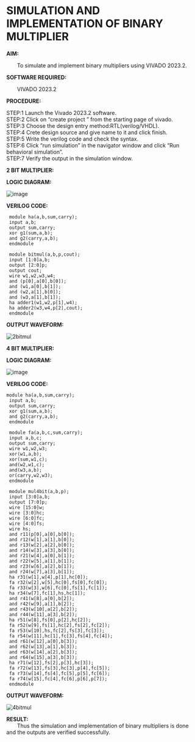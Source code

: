 # SIMULATION AND IMPLEMENTATION OF BINARY MULTIPLIER
**AIM:**<br>

&emsp;&emsp;To simulate and implement binary multipliers using VIVADO 2023.2.<br>

**SOFTWARE REQUIRED:**<br>

&emsp;&emsp;VIVADO 2023.2<br>
  
**PROCEDURE:**<br>

 STEP:1 Launch the Vivado 2023.2 software.<br>
 STEP:2 Click on “create project ” from the starting page of vivado.<br>
 STEP:3 Choose the design entry method:RTL(verilog/VHDL).<br>
 STEP:4 Crete design source and give name to it and click finish.<br>
 STEP:5 Write the verilog code and check the syntax.<br>
 STEP:6 Click “run simulation” in the navigator window and click “Run behavioral simulation”.<br>
 STEP:7 Verify the output in the simulation window.<br>
 


**2 BIT MULTIPLIER:**

**LOGIC DIAGRAM:**

![image](https://github.com/navaneethans/VLSI-LAB-EXP-3/assets/6987778/7713750f-65e6-41c0-8082-5005eac4031c)

**VERILOG CODE:**

```
 module ha(a,b,sum,carry);
 input a,b;
 output sum,carry;
 xor g1(sum,a,b);
 and g2(carry,a,b);
 endmodule
 
 module bitmul(a,b,p,cout);
 input [1:0]a,b;
 output [2:0]p;
 output cout;
 wire w1,w2,w3,w4;
 and (p[0],a[0],b[0]);
 and (w1,a[0],b[1]);
 and (w2,a[1],b[0]);
 and (w3,a[1],b[1]);
 ha adder1(w1,w2,p[1],w4);
 ha adder2(w3,w4,p[2],cout);
 endmodule
```

**OUTPUT WAVEFORM:**

![2bitmul](https://github.com/TharunPR/VLSI-LAB-EXP-3/assets/117915125/163f3804-c192-49e9-8548-ac16251ab47c)

**4 BIT MULTIPLIER:**

**LOGIC DIAGRAM:**

![image](https://github.com/navaneethans/VLSI-LAB-EXP-3/assets/6987778/d95215dd-8cf1-4e08-93cc-96adfdd7fbdc)

**VERILOG CODE:**

```
module ha(a,b,sum,carry);
 input a,b;
 output sum,carry;
 xor g1(sum,a,b);
 and g2(carry,a,b);
 endmodule
 
 module fa(a,b,c,sum,carry);
 input a,b,c;
 output sum,carry;
 wire w1,w2,w3;
 xor(w1,a,b);
 xor(sum,w1,c);
 and(w2,w1,c);
 and(w3,a,b);
 or(carry,w2,w3);
 endmodule
 
 module mul4bit(a,b,p);
 input [3:0]a,b;
 output [7:0]p;
 wire [15:0]w;
 wire [3:0]hc;
 wire [6:0]fc;
 wire [4:0]fs;
 wire hs;
 and r11(p[0],a[0],b[0]);
 and r12(w[1],a[1],b[0]);
 and r13(w[2],a[2],b[0]);
 and r14(w[3],a[3],b[0]);
 and r21(w[4],a[0],b[1]);
 and r22(w[5],a[1],b[1]);
 and r23(w[6],a[2],b[1]);
 and r24(w[7],a[3],b[1]);
 ha r31(w[1],w[4],p[1],hc[0]);
 fa r32(w[2],w[5],hc[0],fs[0],fc[0]);
 fa r33(w[3],w[6],fc[0],fs[1],fc[1]);
 ha r34(w[7],fc[1],hs,hc[1]);
 and r41(w[8],a[0],b[2]);
 and r42(w[9],a[1],b[2]);
 and r43(w[10],a[2],b[2]);
 and r44(w[11],a[3],b[2]);
 ha r51(w[8],fs[0],p[2],hc[2]);
 fa r52(w[9],fs[1],hc[2],fs[2],fc[2]);
 fa r53(w[10],hs,fc[2],fs[3],fc[3]);
 fa r54(w[11],hc[1],fc[3],fs[4],fc[4]);
 and r61(w[12],a[0],b[3]);
 and r62(w[13],a[1],b[3]);
 and r63(w[14],a[2],b[3]);
 and r64(w[15],a[3],b[3]);
 ha r71(w[12],fs[2],p[3],hc[3]);
 fa r72(w[13],fs[3],hc[3],p[4],fc[5]);
 fa r73(w[14],fs[4],fc[5],p[5],fc[6]);
 fa r74(w[15],fc[4],fc[6],p[6],p[7]);
 endmodule
```

**OUTPUT WAVEFORM:**

![4bitmul](https://github.com/TharunPR/VLSI-LAB-EXP-3/assets/117915125/f8e4bedf-bdde-4397-893d-0d49ad94d584)

**RESULT:**<br>
&emsp;&emsp;Thus the simulation and implementation of binary multipliers is done and the outputs are verified successfully.



